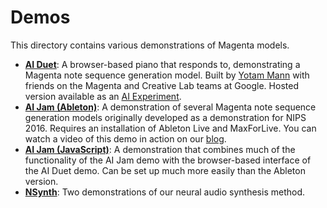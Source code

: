 # Demos

This directory contains various demonstrations of Magenta models.

* [**AI Duet**](/demos/ai-duet): A browser-based piano that responds to,
demonstrating a Magenta note sequence generation model. Built by
[Yotam Mann](https://github.com/tambien) with friends on the Magenta and
Creative Lab teams at Google. Hosted version available as an
[AI Experiment](https://aiexperiments.withgoogle.com/ai-duet).
* [**AI Jam (Ableton)**](/demos/ai-jam-ableton): A demonstration of several Magenta
note sequence generation models originally developed as a demonstration for
NIPS 2016. Requires an installation of Ableton Live and MaxForLive. You can
watch a video of this demo in action on our
[blog](https://magenta.tensorflow.org/2016/12/16/nips-demo/).
* [**AI Jam (JavaScript)**](/demos/ai-jam-js): A demonstration that combines
much of the functionality of the AI Jam demo with the browser-based interface
of the AI Duet demo. Can be set up much more easily than the Ableton version.
* [**NSynth**](/demos/nsynth): Two demonstrations of our neural audio synthesis
method.